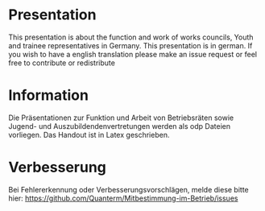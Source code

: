 # Presentation
This presentation is about the function and work of works councils, Youth and trainee representatives in Germany.
This presentation is in german. If you wish to have a english translation please make an issue request or feel free to contribute or redistribute

# Information
Die Präsentationen zur Funktion und Arbeit von Betriebsräten sowie Jugend- und Auszubildendenvertretungen werden als odp Dateien vorliegen.
Das Handout ist in Latex geschrieben.

# Verbesserung
Bei Fehlererkennung oder Verbesserungsvorschlägen, melde diese bitte hier: https://github.com/Quanterm/Mitbestimmung-im-Betrieb/issues
